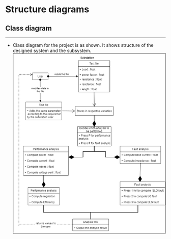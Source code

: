 # Structure diagrams

## Class diagram
---

* Class diagram for the project is as shown. It shows structure of the designed system and the subsystem. <br/>
![CLass](../../6_ImagesAndVideos/Class.png)
<br/><br/>

